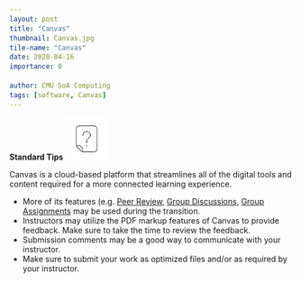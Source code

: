 ```yaml
---
layout: post
title: "Canvas"
thumbnail: Canvas.jpg
tile-name: "Canvas"
date: 2020-04-16
importance: 0

author: CMU SoA Computing
tags: [software, Canvas]
---
```


**Standard Tips**
![alt text](../img/software/tips.png)

Canvas is a cloud-based platform that streamlines all of the digital tools and content required for a more connected learning experience.

- More of its features (e.g. [Peer Review](https://community.canvaslms.com/docs/DOC-10256-4152719640), [Group Discussions](https://community.canvaslms.com/docs/DOC-13039-415264224), [Group Assignments](https://community.canvaslms.com/docs/DOC-10107-415254248) may be used during the transition.
- Instructors may utilize the PDF markup features of Canvas to provide feedback. Make sure to take the time to review the feedback.
- Submission comments may be a good way to communicate with your instructor.
- Make sure to submit your work as optimized files and/or as required by your instructor.
